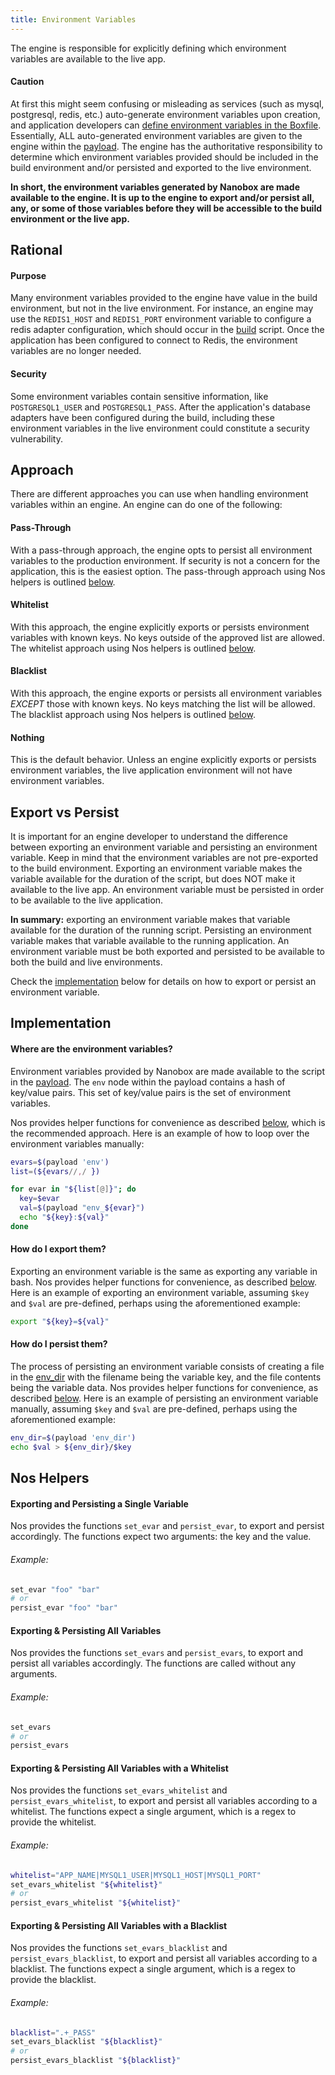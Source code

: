 ```yaml
---
title: Environment Variables
---
```


The engine is responsible for explicitly defining which environment variables are available to the live app.

#### Caution

At first this might seem confusing or misleading as services (such as mysql, postgresql, redis, etc.) auto-generate environment variables upon creation, and application developers can [define environment variables in the Boxfile](/boxfile/env). Essentially, ALL auto-generated environment variables are given to the engine within the [payload](/engines/scripts/#payload). The engine has the authoritative responsibility to determine which environment variables provided should be included in the build environment and/or persisted and exported to the live environment.

**In short, the environment variables generated by Nanobox are made available to the engine. It is up to the engine to export and/or persist all, any, or some of those variables before they will be accessible to the build environment or the live app.**

## Rational

#### Purpose

Many environment variables provided to the engine have value in the build environment, but not in the live environment. For instance, an engine may use the `REDIS1_HOST` and `REDIS1_PORT` environment variable to configure a redis adapter configuration, which should occur in the [build](/engines/scripts/build/) script. Once the application has been configured to connect to Redis, the environment variables are no longer needed.

#### Security

Some environment variables contain sensitive information, like `POSTGRESQL1_USER` and `POSTGRESQL1_PASS`. After the application's database adapters have been configured during the build, including these environment variables in the live environment could constitute a security vulnerability.

## Approach

There are different approaches you can use when handling environment variables within an engine. An engine can do one of the following:

#### Pass-Through

With a pass-through approach, the engine opts to persist all environment variables to the production environment. If security is not a concern for the application, this is the easiest option. The pass-through approach using Nos helpers is outlined [below](#exporting-amp-persisting-all-variables).

#### Whitelist

With this approach, the engine explicitly exports or persists environment variables with known keys. No keys outside of the approved list are allowed. The whitelist approach using Nos helpers is outlined [below](#exporting-amp-persisting-all-variables-with-a-whitelist).

#### Blacklist

With this approach, the engine exports or persists all environment variables *EXCEPT* those with known keys. No keys matching the list will be allowed. The blacklist approach using Nos helpers is outlined [below](#exporting-amp-persisting-all-variables-with-a-blacklist).

#### Nothing

This is the default behavior. Unless an engine explicitly exports or persists environment variables, the live application environment will not have environment variables.

## Export vs Persist

It is important for an engine developer to understand the difference between exporting an environment variable and persisting an environment variable. Keep in mind that the environment variables are not pre-exported to the build environment. Exporting an environment variable makes the variable available for the duration of the script, but does NOT make it available to the live app. An environment variable must be persisted in order to be available to the live application.

**In summary:** exporting an environment variable makes that variable available for the duration of the running script. Persisting an environment variable makes that variable available to the running application. An environment variable must be both exported and persisted to be available to both the build and live environments.

Check the [implementation](#implementation) below for details on how to export or persist an environment variable.

## Implementation

#### Where are the environment variables?

Environment variables provided by Nanobox are made available to the script in the [payload](/engines/scripts/#payload). The `env` node within the payload contains a hash of key/value pairs. This set of key/value pairs is the set of environment variables.

Nos provides helper functions for convenience as described [below](#nos-helpers), which is the recommended approach. Here is an example of how to loop over the environment variables manually:

```bash
evars=$(payload 'env')
list=(${evars//,/ })

for evar in "${list[@]}"; do
  key=$evar
  val=$(payload "env_${evar}")
  echo "${key}:${val}"
done
```

#### How do I export them?

Exporting an environment variable is the same as exporting any variable in bash. Nos provides helper functions for convenience, as described [below](#nos-helpers). Here is an example of exporting an environment variable, assuming `$key` and `$val` are pre-defined, perhaps using the aforementioned example:

```bash
export "${key}=${val}"
```

#### How do I persist them?

The process of persisting an environment variable consists of creating a file in the [env_dir](/engines/scripts/#payload-data) with the filename being the variable key, and the file contents being the variable data. Nos provides helper functions for convenience, as described [below](/engines/common-tasks/environment-variables/#nos-helpers). Here is an example of persisting an environment variable manually, assuming `$key` and `$val` are pre-defined, perhaps using the aforementioned example:

```bash
env_dir=$(payload 'env_dir')
echo $val > ${env_dir}/$key
```

## Nos Helpers

#### Exporting and Persisting a Single Variable

Nos provides the functions `set_evar` and `persist_evar`, to export and persist accordingly. The functions expect two arguments: the key and the value.

###### Example:
```bash
set_evar "foo" "bar"
# or
persist_evar "foo" "bar"
```

#### Exporting & Persisting All Variables

Nos provides the functions `set_evars` and `persist_evars`, to export and persist all variables accordingly. The functions are called without any arguments.

###### Example:
```bash
set_evars
# or
persist_evars
```

#### Exporting & Persisting All Variables with a Whitelist

Nos provides the functions `set_evars_whitelist` and `persist_evars_whitelist`, to export and persist all variables according to a whitelist. The functions expect a single argument, which is a regex to provide the whitelist.

###### Example:
```bash
whitelist="APP_NAME|MYSQL1_USER|MYSQL1_HOST|MYSQL1_PORT"
set_evars_whitelist "${whitelist}"
# or
persist_evars_whitelist "${whitelist}"
```

#### Exporting & Persisting All Variables with a Blacklist

Nos provides the functions `set_evars_blacklist` and `persist_evars_blacklist`, to export and persist all variables according to a blacklist. The functions expect a single argument,
which is a regex to provide the blacklist.

###### Example:
```bash
blacklist=".+_PASS"
set_evars_blacklist "${blacklist}"
# or
persist_evars_blacklist "${blacklist}"
```
